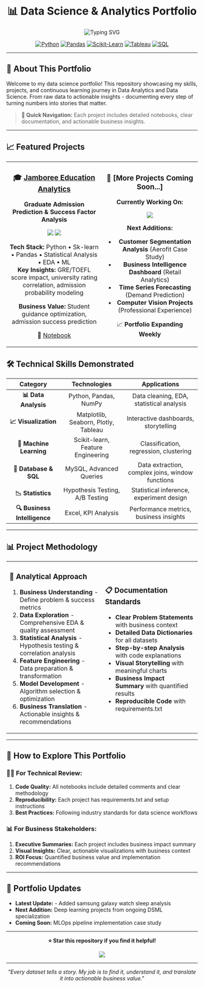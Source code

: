 
<div align="center">
<h1><b> 📊 Data Science & Analytics Portfolio </b></h1>
</div>


<p align="center">
  <img src="https://readme-typing-svg.herokuapp.com?font=Fira+Code&size=30&pause=1000&color=4CAF50&center=true&vCenter=true&width=800&lines=Data+Science+Portfolio;Analytics+%7C+Machine+Learning+%7C+Insights;Real-World+Problem+Solving" alt="Typing SVG" />
</p>

<div align="center">

[![Python](https://img.shields.io/badge/Python-3776AB?style=for-the-badge&logo=python&logoColor=white)](https://python.org/)
[![Pandas](https://img.shields.io/badge/Pandas-150458?style=for-the-badge&logo=pandas&logoColor=white)](https://pandas.pydata.org/)
[![Scikit-Learn](https://img.shields.io/badge/Scikit--Learn-F7931E?style=for-the-badge&logo=scikitlearn&logoColor=white)](https://scikit-learn.org/)
[![Tableau](https://img.shields.io/badge/Tableau-E97627?style=for-the-badge&logo=tableau&logoColor=white)](https://tableau.com/)
[![SQL](https://img.shields.io/badge/SQL-4479A1?style=for-the-badge&logo=mysql&logoColor=white)](https://mysql.com/)

</div>

---

## 🎯 **About This Portfolio**

Welcome to my data science portfolio! This repository showcasing my skills, projects, and continuous learning journey in Data Analytics and Data Science. From raw data to actionable insights - documenting every step of turning numbers into stories that matter.
> **🚀 Quick Navigation:** Each project includes detailed notebooks, clear documentation, and actionable business insights.

---

## 📈 **Featured Projects**


<table>
<tr>
<td width="50%" align="center">

### 🎓 [Jamboree Education Analytics](https://github.com/ShishirBhat-Labs/Portfolio/tree/main/Jamboree%20Admissions%20Prediction%20Business%20Case%20study)
**Graduate Admission Prediction & Success Factor Analysis**

<img src="https://img.shields.io/badge/Status-Completed-brightgreen?style=flat-square" />
<img src="https://img.shields.io/badge/ML-Logistic Regression-red?style=flat-square" />

**Tech Stack:** Python • Sk-learn • Pandas • Statistical Analysis • EDA  • ML  
**Key Insights:** GRE/TOEFL score impact, university rating correlation, admission probability modeling  

**Business Value:** Student guidance optimization, admission success prediction

📓 [Notebook](https://github.com/ShishirBhat-Labs/Portfolio/tree/main/Jamboree%20Admissions%20Prediction%20Business%20Case%20study/Notebook%20and%20Report)  

</td>
<td width="50%" align="center">

### 🚀 [More Projects Coming Soon...]
**Currently Working On:**

<img src="https://img.shields.io/badge/Status-In%20Progress-yellow?style=flat-square" />

**Next Additions:**
- **Customer Segmentation Analysis** (Aerofit Case Study)
- **Business Intelligence Dashboard** (Retail Analytics)
- **Time Series Forecasting** (Demand Prediction)
- **Computer Vision Projects** (Professional Experience)

📈 **Portfolio Expanding Weekly**

</td>
</tr>
</table>

## 🛠️ **Technical Skills Demonstrated**

<div align="center">

| **Category** | **Technologies** | **Applications** |
|:---:|:---:|:---:|
| **📊 Data Analysis** | Python, Pandas, NumPy | Data cleaning, EDA, statistical analysis |
| **📈 Visualization** | Matplotlib, Seaborn, Plotly, Tableau | Interactive dashboards, storytelling |
| **🤖 Machine Learning** | Scikit-learn, Feature Engineering | Classification, regression, clustering |
| **💾 Database & SQL** | MySQL, Advanced Queries | Data extraction, complex joins, window functions |
| **📉 Statistics** | Hypothesis Testing, A/B Testing | Statistical inference, experiment design |
| **🔍 Business Intelligence** | Excel, KPI Analysis | Performance metrics, business insights |

</div>

---

## 📊 **Project Methodology**

<table>
<tr>
<td width="50%">

### 🔬 **Analytical Approach**
1. **Business Understanding** - Define problem & success metrics
2. **Data Exploration** - Comprehensive EDA & quality assessment
3. **Statistical Analysis** - Hypothesis testing & correlation analysis
4. **Feature Engineering** - Data preparation & transformation
5. **Model Development** - Algorithm selection & optimization
6. **Business Translation** - Actionable insights & recommendations

</td>
<td width="50%">

### 📋 **Documentation Standards**
- **Clear Problem Statements** with business context
- **Detailed Data Dictionaries** for all datasets
- **Step-by-step Analysis** with code explanations
- **Visual Storytelling** with meaningful charts
- **Business Impact Summary** with quantified results
- **Reproducible Code** with requirements.txt

</td>
</tr>
</table>

---

## 🚀 **How to Explore This Portfolio**

### 👩‍💻 **For Technical Review:**
1. **Code Quality:** All notebooks include detailed comments and clear methodology
2. **Reproducibility:** Each project has requirements.txt and setup instructions
3. **Best Practices:** Following industry standards for data science workflows

### 📊 **For Business Stakeholders:**
1. **Executive Summaries:** Each project includes business impact summary
2. **Visual Insights:** Clear, actionable visualizations with business context
3. **ROI Focus:** Quantified business value and implementation recommendations

---

## 🔄 **Portfolio Updates**

- **Latest Update:** - Added samsung galaxy watch sleep analysis
- **Next Addition:** Deep learning projects from ongoing DSML specialization
- **Coming Soon:** MLOps pipeline implementation case study

---

<div align="center">

**⭐ Star this repository if you find it helpful!**

<img src="https://komarev.com/ghpvc/?username=ShishirBhat-Labs&color=4CAF50&style=flat-square&label=Portfolio+Views" />

</div>

---

<p align="center">
  <i>"Every dataset tells a story. My job is to find it, understand it, and translate it into actionable business value."</i>
</p>
